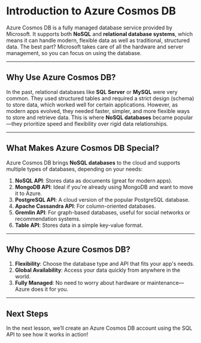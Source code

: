 

# Introduction to Azure Cosmos DB

Azure Cosmos DB is a fully managed database service provided by Microsoft. It supports both **NoSQL** and **relational database systems**, which means it can handle modern, flexible data as well as traditional, structured data. The best part? Microsoft takes care of all the hardware and server management, so you can focus on using the database.

---

## Why Use Azure Cosmos DB?

In the past, relational databases like **SQL Server** or **MySQL** were very common. They used structured tables and required a strict design (schema) to store data, which worked well for certain applications. However, as modern apps evolved, they needed faster, simpler, and more flexible ways to store and retrieve data. This is where **NoSQL databases** became popular—they prioritize speed and flexibility over rigid data relationships.

---

## What Makes Azure Cosmos DB Special?

Azure Cosmos DB brings **NoSQL databases** to the cloud and supports multiple types of databases, depending on your needs:

1. **NoSQL API**: Stores data as documents (great for modern apps).
2. **MongoDB API**: Ideal if you're already using MongoDB and want to move it to Azure.
3. **PostgreSQL API**: A cloud version of the popular PostgreSQL database.
4. **Apache Cassandra API**: For column-oriented databases.
5. **Gremlin API**: For graph-based databases, useful for social networks or recommendation systems.
6. **Table API**: Stores data in a simple key-value format.

---

## Why Choose Azure Cosmos DB?

1. **Flexibility**: Choose the database type and API that fits your app's needs.
2. **Global Availability**: Access your data quickly from anywhere in the world.
3. **Fully Managed**: No need to worry about hardware or maintenance—Azure does it for you.

---

## Next Steps

In the next lesson, we’ll create an Azure Cosmos DB account using the SQL API to see how it works in action!

